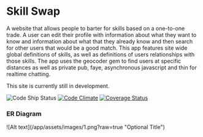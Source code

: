 <h1>Skill Swap</h1>

<p>
A website that allows people to barter for skills based on a one-to-one trade.  A user can edit their profile with information about what they want to know and information about what that they already know and then search for other users that would be a good match. This app features site wide global definitions of skills, as well as definitions of users relationships with those skills.  The app uses the geocoder gem to find users at specific distances as well as private pub, faye, asynchronous javascript and thin for realtime chatting.
</p>

<p>
This site is currently still in development.
</p>

![Code
Ship Status](https://codeship.com/projects/b93ea500-80be-0132-079b-364795131dd1/status?branch=master)
 [![Code Climate](https://codeclimate.com/github/getschomp/skillswap.png)](https://codeclimate.com/github/getschomp/skillswap) [![Coverage Status](https://coveralls.io/repos/getschomp/skillswap/badge.png)](https://coveralls.io/r/getschomp/skillswap)


<h3>ER Diagram</h3>
![Alt text](/app/assets/images/1.png?raw=true "Optional Title")
